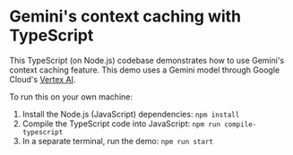# Gemini's context caching with TypeScript

This TypeScript (on Node.js) codebase demonstrates how to use Gemini's context caching feature. 
This demo uses a Gemini model through Google Cloud's [Vertex AI](https://cloud.google.com/vertex-ai).

To run this on your own machine:
1. Install the Node.js (JavaScript) dependencies: `npm install`
1. Compile the TypeScript code into JavaScript: `npm run compile-typescript`
1. In a separate terminal, run the demo: `npm run start`
